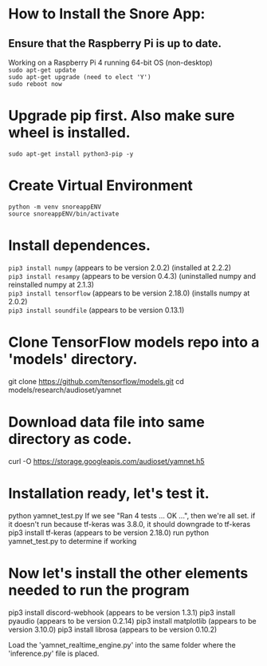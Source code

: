 # How to Install the Snore App:

## Ensure that the Raspberry Pi is up to date.
Working on a Raspberry Pi 4 running 64-bit OS (non-desktop)\
``sudo apt-get update``\
``sudo apt-get upgrade (need to elect 'Y')``\
``sudo reboot now``

# Upgrade pip first. Also make sure wheel is installed.
``sudo apt-get install python3-pip -y``

# Create Virtual Environment
``python -m venv snoreappENV``\
``source snoreappENV/bin/activate``

# Install dependences.
``pip3 install numpy`` (appears to be version 2.0.2) (installed at 2.2.2)\
``pip3 install resampy`` (appears to be version 0.4.3) (uninstalled numpy and reinstalled numpy at 2.1.3)\
``pip3 install tensorflow`` (appears to be version 2.18.0) (installs numpy at 2.0.2)\
``pip3 install soundfile`` (appears to be version 0.13.1)

# Clone TensorFlow models repo into a 'models' directory.
git clone https://github.com/tensorflow/models.git
cd models/research/audioset/yamnet
# Download data file into same directory as code.
curl -O https://storage.googleapis.com/audioset/yamnet.h5

# Installation ready, let's test it.
python yamnet_test.py
If we see "Ran 4 tests ... OK ...", then we're all set.
if it doesn't run because tf-keras was 3.8.0, it should downgrade to tf-keras
pip3 install tf-keras (appears to be version 2.18.0)
run python yamnet_test.py to determine if working
# Now let's install the other elements needed to run the program


pip3 install discord-webhook (appears to be version 1.3.1)
pip3 install pyaudio (appears to be version 0.2.14)
pip3 install matplotlib (appears to be version 3.10.0)
pip3 install librosa (appears to be version 0.10.2)

Load the 'yamnet_realtime_engine.py' into the same folder where the 'inference.py' file is placed. 

